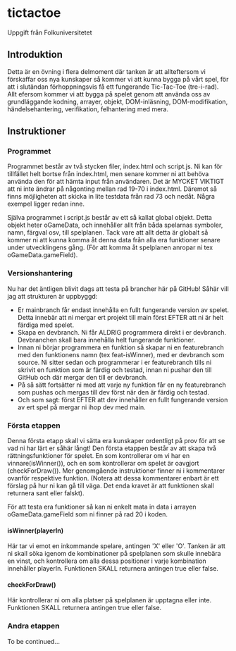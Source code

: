 # tictactoe
Uppgift från Folkuniversitetet

## Introduktion
Detta är en övning i flera delmoment där tanken är att allteftersom vi förskaffar oss nya kunskaper så kommer vi att kunna bygga på vårt spel, för att i slutändan förhoppningsvis få ett fungerande Tic-Tac-Toe (tre-i-rad).
Allt efersom kommer vi att bygga på spelet genom att använda oss av grundläggande kodning, arrayer, objekt, DOM-inläsning, DOM-modifikation, händelsehantering, verifikation, felhantering med mera.

## Instruktioner

### Programmet
Programmet består av två stycken filer, index.html och script.js. Ni kan för tillfället helt bortse från index.html, men senare kommer ni att behöva använda den för att hämta input från användaren. 
Det är MYCKET VIKTIGT att ni inte ändrar på någonting mellan rad 19-70 i index.html. Däremot så finns möjligheten att skicka in lite testdata från rad 73 och nedåt. Några exempel ligger redan inne.

Själva programmet i script.js består av ett så kallat global objekt. Detta objekt heter oGameData, och innehåller allt från båda spelarnas symboler, namn, färgval osv, till spelplanen. Tack vare att allt detta är globalt så kommer ni att kunna komma åt denna data från alla era funktioner senare under utvecklingens gång. (För att komma åt spelplanen anropar ni tex oGameData.gameField).

### Versionshantering
Nu har det äntligen blivit dags att testa på brancher här på GitHub! Såhär vill jag att strukturen är uppbyggd:
* Er mainbranch får endast innehålla en fullt fungerande version av spelet. Detta innebär att ni mergar ert projekt till main först EFTER att ni är helt färdiga med spelet.
* Skapa en devbranch. Ni får ALDRIG programmera direkt i er devbranch. Devbranchen skall bara innehålla helt fungerande funktioner.
* Innan ni börjar programmera en funktion så skapar ni en featurebranch med den funktionens namn (tex feat-isWinner), med er devbranch som source. Ni sitter sedan och programmerar i er featurebranch tills ni skrivit en funktion som är färdig och testad, innan ni pushar den till GitHub och där mergar den till er devbranch.
* På så sätt fortsätter ni med att varje ny funktion får en ny featurebranch som pushas och mergas till dev först när den är färdig och testad.
* Och som sagt: först EFTER att dev innehåller en fullt fungerande version av ert spel på mergar ni ihop dev med main.

### Första etappen
Denna första etapp skall vi sätta era kunskaper ordentligt på prov för att se vad ni har lärt er såhär långt! Den första etappen består av att skapa två rättningsfunktioner för spelet. En som kontrollerar om vi har en vinnare(isWinner()), och en som kontrollerar om spelet är oavgjort (checkForDraw()).
Mer genomgående instruktioner finner ni i kommentarer ovanför respektive funktion. (Notera att dessa kommentarer enbart är ett förslag på hur ni kan gå till väga. Det enda kravet är att funktionen skall returnera sant eller falskt). 

För att testa era funktioner så kan ni enkelt mata in data i arrayen oGameData.gameField som ni finner på rad 20 i koden.

#### isWinner(playerIn)
Här tar vi emot en inkommande spelare, antingen 'X' eller 'O'. Tanken är att ni skall söka igenom de kombinationer på spelplanen som skulle innebära en vinst, och kontrollera om alla dessa positioner i varje kombination innehåller playerIn.
Funktionen SKALL returnera antingen true eller false.

#### checkForDraw()
Här kontrollerar ni om alla platser på spelplanen är upptagna eller inte.
Funktionen SKALL returnera antingen true eller false.

### Andra etappen
To be continued...